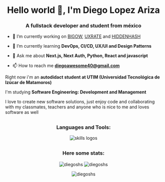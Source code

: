 <h1 align="center">Hello world 👋, I'm Diego Lopez Ariza</h1>
<h3 align="center">A fullstack developer and student from méxico</h3>

- 🚀 I’m currently working on [BIGOW](https://github.com/DiegoSHS/BIGOW), [UXRATE](https://github.com/DiegoSHS/UXRATE) and [HIDDENHASH](https://github.com/DiegoSHS/HIDDENHASH)

- 🌱 I’m currently learning **DevOps, CI/CD, UX/UI and Design Patterns**

- 💬 Ask me about **Next.js, Next Auth, Python, React and javascript**

- 📫 How to reach me **diegoawesome40@gmail.com**

Right now i'm an __autodidact student at UTIM (Universidad Tecnológica de Izúcar de Matamoros)__

I'm studying __Software Engineering: Development and Management__

I love to create new software solutions, just enjoy code and collaborating with my classmates, teachers and anyone who is nice to me and loves software as well
<h2></h2>


<h3 align="center">Languages and Tools:</h3>
<div align="center">
  <img src="https://skillicons.dev/icons?i=git,github,githubactions,js,nodejs,express,html,css,bootstrap,tailwind,materialui,react,nextjs,mongodb,mysql,py,java,cpp,postman,netlify,vercel,figma,selenium,php,arduino,jquery" alt="skills logos" />
</div>
<h2></h2>
<h3 align="center">Here some stats:</h3>
<div align="center">
<p>
  <img align="center" src="https://github-readme-streak-stats.herokuapp.com/?user=diegoshs&theme=transparent" alt="diegoshs" />
  <img align="center" src="https://github-readme-stats.vercel.app/api?username=diegoshs&show_icons=true&theme=transparent" alt="diegoshs" />
</p>
<p></p>
<p><img align="center" src="https://github-readme-stats.vercel.app/api/top-langs/?username=diegoshs&layout=compact&theme=transparent" alt="diegoshs" /></p>
</div>

<!--
**DiegoSHS/DiegoSHS** is a ✨ _special_ ✨ repository because its `README.md` (this file) appears on your GitHub profile.

Here are some ideas to get you started:

- 🔭 I’m currently working on ...
- 🌱 I’m currently learning ...
- 👯 I’m looking to collaborate on ...
- 🤔 I’m looking for help with ...
- 💬 Ask me about ...
- 📫 How to reach me: ...
- 😄 Pronouns: ...
- ⚡ Fun fact: ...
-->
